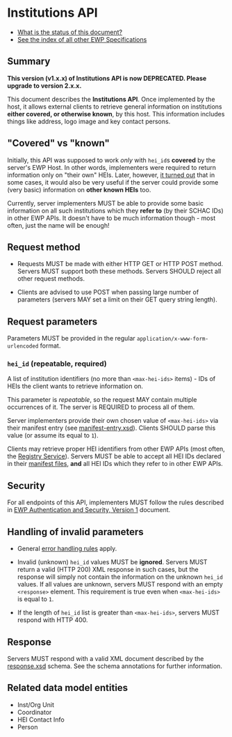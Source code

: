 Institutions API
================

* [What is the status of this document?][statuses]
* [See the index of all other EWP Specifications][develhub]


Summary
-------

**This version (v1.x.x) of Institutions API is now DEPRECATED. Please upgrade
to version 2.x.x.**

This document describes the **Institutions API**. Once implemented by the host,
it allows external clients to retrieve general information on institutions
**either covered, or otherwise known**, by this host. This information
includes things like address, logo image and key contact persons.


<a name="known-heis"></a>

"Covered" vs "known"
--------------------

Initially, this API was supposed to work *only* with `hei_id`s **covered** by
the server's EWP Host. In other words, implementers were required to return
information only on "their own" HEIs. Later, however, [it turned
out](https://github.com/erasmus-without-paper/ewp-specs-api-iias/issues/6) that
in some cases, it would also be very useful if the server could provide some
(very basic) information on **other known HEIs** too.

Currently, server implementers MUST be able to provide some basic information
on all such institutions which they **refer to** (by their SCHAC IDs) in other
EWP APIs. It doesn't have to be much information though - most often, just the
name will be enough!


Request method
--------------

 * Requests MUST be made with either HTTP GET or HTTP POST method. Servers MUST
   support both these methods. Servers SHOULD reject all other request methods.

 * Clients are advised to use POST when passing large number of parameters
   (servers MAY set a limit on their GET query string length).


Request parameters
------------------

Parameters MUST be provided in the regular `application/x-www-form-urlencoded`
format.


### `hei_id` (repeatable, required)

A list of institution identifiers (no more than `<max-hei-ids>` items) - IDs of
HEIs the client wants to retrieve information on.

This parameter is *repeatable*, so the request MAY contain multiple occurrences
of it. The server is REQUIRED to process all of them.

Server implementers provide their own chosen value of `<max-hei-ids>` via their
manifest entry (see [manifest-entry.xsd](manifest-entry.xsd)). Clients SHOULD
parse this value (or assume its equal to `1`).

Clients may retrieve proper HEI identifiers from other EWP APIs (most often,
the [Registry Service][registry-spec]). Servers MUST be able to accept all HEI
IDs declared in their [manifest files][discovery-api], **and** all HEI IDs
which they refer to in other EWP APIs.


Security
--------

For all endpoints of this API, implementers MUST follow the rules described in
[EWP Authentication and Security, Version 1][sec-v1] document.


Handling of invalid parameters
------------------------------

 * General [error handling rules][error-handling] apply.

 * Invalid (unknown) `hei_id` values MUST be **ignored**. Servers MUST return
   a valid (HTTP 200) XML response in such cases, but the response will simply
   not contain the information on the unknown `hei_id` values. If all values
   are unknown, servers MUST respond with an empty `<response>` element.
   This requirement is true even when `<max-hei-ids>` is equal to `1`.

 * If the length of `hei_id` list is greater than `<max-hei-ids>`, servers
   MUST respond with HTTP 400.


Response
--------

Servers MUST respond with a valid XML document described by the
[response.xsd](response.xsd) schema. See the schema annotations for further
information.


Related data model entities
---------------------------

 * Inst/Org Unit
 * Coordinator
 * HEI Contact Info
 * Person


[develhub]: http://developers.erasmuswithoutpaper.eu/
[statuses]: https://github.com/erasmus-without-paper/ewp-specs-management#statuses
[registry-spec]: https://github.com/erasmus-without-paper/ewp-specs-api-registry
[discovery-api]: https://github.com/erasmus-without-paper/ewp-specs-api-discovery
[echo]: https://github.com/erasmus-without-paper/ewp-specs-api-echo
[error-handling]: https://github.com/erasmus-without-paper/ewp-specs-architecture#error-handling
[sec-v1]: https://github.com/erasmus-without-paper/ewp-specs-sec-intro/tree/stable-v1
